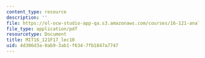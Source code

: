 ```yaml
---
content_type: resource
description: ''
file: https://ol-ocw-studio-app-qa.s3.amazonaws.com/courses/16-121-analytical-subsonic-aerodynamics-fall-2017/4d306d3a0ab93ab1f6347fb1847a7747_MIT16_121F17_lec10.pdf
file_type: application/pdf
resourcetype: Document
title: MIT16_121F17_lec10
uid: 4d306d3a-0ab9-3ab1-f634-7fb1847a7747
---
```

